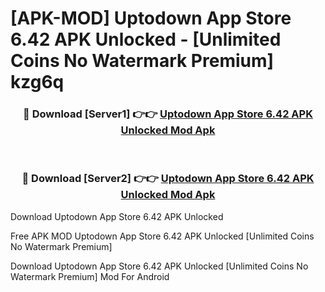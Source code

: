 # [APK-MOD] Uptodown App Store 6.42 APK Unlocked - [Unlimited Coins No Watermark Premium] kzg6q



<div align="center">
<h3>🔴 Download [Server1] 👉👉 <a href="https://momento.my/?title=Uptodown_App_Store_6.42_APK_Unlocked">Uptodown App Store 6.42 APK Unlocked Mod Apk</a></h3><br>

<h3>🔴 Download [Server2] 👉👉 <a href="https://momento.my/?title=Uptodown_App_Store_6.42_APK_Unlocked">Uptodown App Store 6.42 APK Unlocked Mod Apk</a></h3>
</div>



Download Uptodown App Store 6.42 APK Unlocked 

Free APK MOD Uptodown App Store 6.42 APK Unlocked [Unlimited Coins No Watermark Premium]

Download Uptodown App Store 6.42 APK Unlocked [Unlimited Coins No Watermark Premium] Mod For Android
